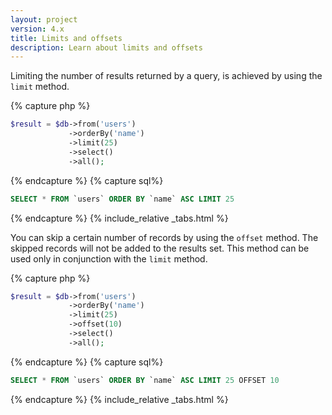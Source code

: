 ```yaml
---
layout: project
version: 4.x
title: Limits and offsets
description: Learn about limits and offsets
---
```


Limiting the number of results returned by a query, is achieved by using the `limit` method.


{% capture php %}
```php
$result = $db->from('users')
             ->orderBy('name')
             ->limit(25)
             ->select()
             ->all();
```
{% endcapture %}
{% capture sql%}
```sql
SELECT * FROM `users` ORDER BY `name` ASC LIMIT 25
```
{% endcapture %}
{% include_relative _tabs.html %}

You can skip a certain number of records by using the `offset` method. 
The skipped records will not be added to the results set. 
This method can be used only in conjunction with the `limit` method.


{% capture php %}
```php
$result = $db->from('users')
             ->orderBy('name')
             ->limit(25)
             ->offset(10)
             ->select()
             ->all();
```
{% endcapture %}
{% capture sql%}
```sql
SELECT * FROM `users` ORDER BY `name` ASC LIMIT 25 OFFSET 10
```
{% endcapture %}
{% include_relative _tabs.html %}